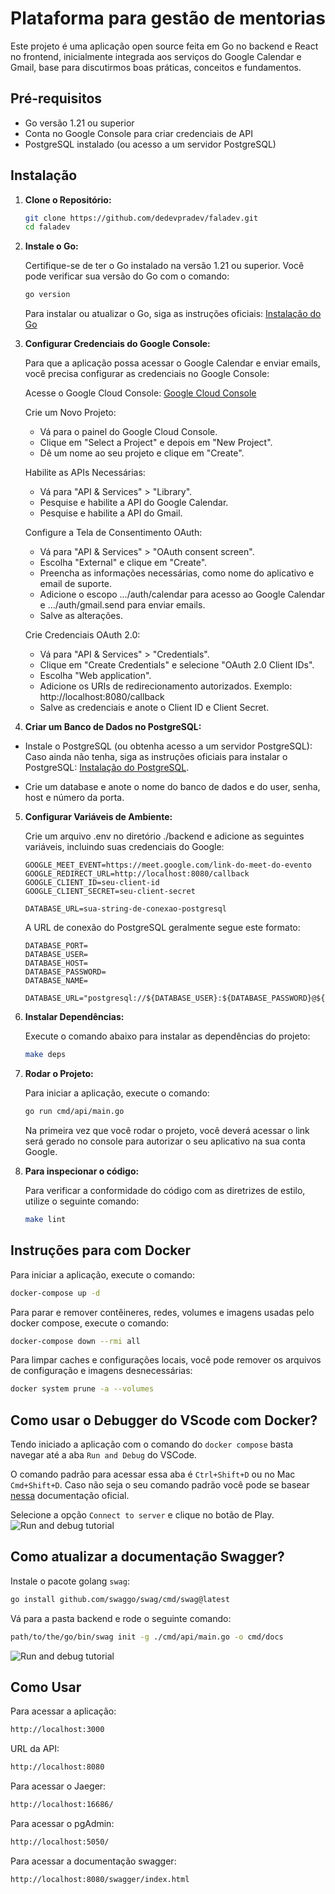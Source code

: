 # Plataforma para gestão de mentorias

Este projeto é uma aplicação open source feita em Go no backend e React no frontend, inicialmente integrada aos serviços do Google Calendar e Gmail, base para discutirmos boas práticas, conceitos e fundamentos.

## Pré-requisitos

- Go versão 1.21 ou superior
- Conta no Google Console para criar credenciais de API
- PostgreSQL instalado (ou acesso a um servidor PostgreSQL)

## Instalação

1. **Clone o Repositório:**

   ```bash
   git clone https://github.com/dedevpradev/faladev.git
   cd faladev
   ```

2. **Instale o Go:**

   Certifique-se de ter o Go instalado na versão 1.21 ou superior. Você pode verificar sua versão do Go com o comando:

   ```bash
   go version
   ```

   Para instalar ou atualizar o Go, siga as instruções oficiais: [Instalação do Go](https://golang.org/doc/install)

3. **Configurar Credenciais do Google Console:**

   Para que a aplicação possa acessar o Google Calendar e enviar emails, você precisa configurar as credenciais no Google Console:

   Acesse o Google Cloud Console: [Google Cloud Console](https://console.cloud.google.com/)

   Crie um Novo Projeto:

   - Vá para o painel do Google Cloud Console.
   - Clique em "Select a Project" e depois em "New Project".
   - Dê um nome ao seu projeto e clique em "Create".

   Habilite as APIs Necessárias:

   - Vá para "API & Services" > "Library".
   - Pesquise e habilite a API do Google Calendar.
   - Pesquise e habilite a API do Gmail.

   Configure a Tela de Consentimento OAuth:

   - Vá para "API & Services" > "OAuth consent screen".
   - Escolha "External" e clique em "Create".
   - Preencha as informações necessárias, como nome do aplicativo e email de suporte.
   - Adicione o escopo .../auth/calendar para acesso ao Google Calendar e .../auth/gmail.send para enviar emails.
   - Salve as alterações.

   Crie Credenciais OAuth 2.0:

   - Vá para "API & Services" > "Credentials".
   - Clique em "Create Credentials" e selecione "OAuth 2.0 Client IDs".
   - Escolha "Web application".
   - Adicione os URIs de redirecionamento autorizados. Exemplo: http://localhost:8080/callback
   - Salve as credenciais e anote o Client ID e Client Secret.

4. **Criar um Banco de Dados no PostgreSQL:**
 - Instale o PostgreSQL (ou obtenha acesso a um servidor PostgreSQL): Caso ainda não tenha, siga as instruções oficiais para instalar o PostgreSQL: [Instalação do PostgreSQL](https://www.postgresql.org/download/).

 - Crie um database e anote o nome do banco de dados e do user, senha, host e número da porta.

5. **Configurar Variáveis de Ambiente:**

   Crie um arquivo .env no diretório ./backend e adicione as seguintes variáveis, incluindo suas credenciais do Google:

   ```env
   GOOGLE_MEET_EVENT=https://meet.google.com/link-do-meet-do-evento
   GOOGLE_REDIRECT_URL=http://localhost:8080/callback
   GOOGLE_CLIENT_ID=seu-client-id
   GOOGLE_CLIENT_SECRET=seu-client-secret

   DATABASE_URL=sua-string-de-conexao-postgresql
   ```

   A URL de conexão do PostgreSQL geralmente segue este formato:

   ```
   DATABASE_PORT=
   DATABASE_USER=
   DATABASE_HOST=
   DATABASE_PASSWORD=
   DATABASE_NAME=

   DATABASE_URL="postgresql://${DATABASE_USER}:${DATABASE_PASSWORD}@${DATABASE_HOST}:${DATABASE_PORT}/${DATABASE_NAME}"
   ```

6. **Instalar Dependências:**

   Execute o comando abaixo para instalar as dependências do projeto:

   ```bash
   make deps
   ```

7. **Rodar o Projeto:**

   Para iniciar a aplicação, execute o comando:

   ```bash
   go run cmd/api/main.go
   ```
   Na primeira vez que você rodar o projeto, você deverá acessar o link será gerado no console para autorizar o seu aplicativo na sua conta Google.


8. **Para inspecionar o código:**

   Para verificar a conformidade do código com as diretrizes de estilo, utilize o seguinte comando:

   ```bash
   make lint
   ```

## Instruções para com Docker

   Para iniciar a aplicação, execute o comando:

   ```bash
   docker-compose up -d
   ```

   Para parar e remover contêineres, redes, volumes e imagens usadas pelo docker compose, execute o comando:

   ```bash
   docker-compose down --rmi all
   ```

   Para limpar caches e configurações locais, você pode remover os arquivos de configuração e imagens desnecessárias:

   ```bash
   docker system prune -a --volumes
   ```

## Como usar o Debugger do VScode com Docker?

Tendo iniciado a aplicação com o comando do `docker compose` basta navegar até a aba `Run and Debug` do VSCode.

O comando padrão para acessar essa aba é `Ctrl+Shift+D` ou no Mac `Cmd+Shift+D`. Caso não seja o seu comando padrão você pode se basear [nessa](https://code.visualstudio.com/Docs/editor/debugging) documentação oficial.

Selecione a opção `Connect to server` e clique no botão de Play.
![Run and debug tutorial](.github/images/run_and_debug.png)


## Como atualizar a documentação Swagger?

Instale o pacote golang `swag`:

   ```bash
  go install github.com/swaggo/swag/cmd/swag@latest
   ```

Vá para a pasta backend e rode o seguinte comando:

   ```bash
   path/to/the/go/bin/swag init -g ./cmd/api/main.go -o cmd/docs
   ```

![Run and debug tutorial](.github/images/run_and_debug.png)

## Como Usar

   Para acessar a aplicação:

   ```bash
   http://localhost:3000
   ```

   URL da API:

   ```bash
   http://localhost:8080
   ```

   Para acessar o Jaeger:

   ```bash
   http://localhost:16686/
   ```

   Para acessar o pgAdmin:

   ```bash
   http://localhost:5050/
   ```

   Para acessar a documentação swagger:

   ```bash
   http://localhost:8080/swagger/index.html
   ```

